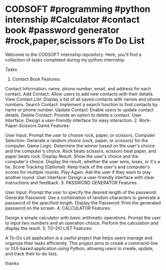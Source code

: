 # CODSOFT #programming #python internship #Calculator #contact book #password generator #rock,paper,scissors #To Do List 

Welcome to the CODSOFT internship repository. Here, you'll find a collection of tasks completed during my python internship.

Tasks
1. Contact Book
Features:

Contact Information: name, phone number, email, and address for each contact.
Add Contact: Allow users to add new contacts with their details.
View Contact List: Display a list of all saved contacts with names and phone numbers.
Search Contact: Implement a search function to find contacts by name or phone number.
Update Contact: Enable users to update contact details.
Delete Contact: Provide an option to delete a contact.
User Interface: Design a user-friendly interface for easy interaction.
2. Rock-Paper-Scissors Game
Features:

User Input: Prompt the user to choose rock, paper, or scissors.
Computer Selection: Generate a random choice (rock, paper, or scissors) for the computer.
Game Logic: Determine the winner based on the user's choice and the computer's choice.
Rock beats scissors, scissors beat paper, and paper beats rock.
Display Result: Show the user's choice and the computer's choice. Display the result, whether the user wins, loses, or it's a tie.
Score Tracking (Optional): Keep track of the user's and computer's scores for multiple rounds.
Play Again: Ask the user if they want to play another round.
User Interface: Design a user-friendly interface with clear instructions and feedback.
3. PASSWORD GENERATOR
Features:

User Input: Prompt the user to specify the desired length of the password.
Generate Password: Use a combination of random characters to generate a password of the specified length.
Display the Password: Print the generated password on the screen.
4. CALCULATOR
Features:

Design a simple calculator with basic arithmetic operations.
Prompt the user to input two numbers and an operation choice.
Perform the calculation and display the result.
5. TO-DO LIST
Features:

A To-Do List application is a useful project that helps users manage and organize their tasks efficiently.
This project aims to create a command-line or GUI-based application using Python, allowing users to create, update, and track their to-do lists.

thanks 
